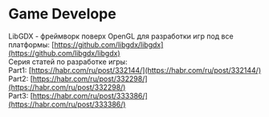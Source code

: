 # Game Develope

LibGDX -  фреймворк поверх OpenGL для разработки игр под все платформы: [https://github.com/libgdx/libgdx](https://github.com/libgdx/libgdx)  
Серия статей по разработке игры:   
Part1: [https://habr.com/ru/post/332144/](https://habr.com/ru/post/332144/)  
Part2: [https://habr.com/ru/post/332298/](https://habr.com/ru/post/332298/)  
Part3: [https://habr.com/ru/post/333386/](https://habr.com/ru/post/333386/)

